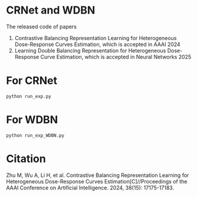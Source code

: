 # CRNet and WDBN
The released code of papers 

1. Contrastive Balancing Representation Learning for Heterogeneous Dose-Response Curves Estimation, which is accepted in AAAI 2024
2. Learning Double Balancing Representation for Heterogeneous Dose-Response Curve Estimation, which is accepted in Neural Networks 2025

# For CRNet
```
python run_exp.py
```

# For WDBN
```
python run_exp_WDBN.py
```

# Citation
Zhu M, Wu A, Li H, et al. Contrastive Balancing Representation Learning for Heterogeneous Dose-Response Curves Estimation[C]//Proceedings of the AAAI Conference on Artificial Intelligence. 2024, 38(15): 17175-17183.
